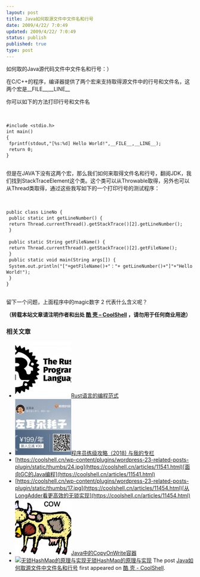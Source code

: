 ```yaml
---
layout: post
title: Java如何取源文件中文件名和行号
date: 2009/4/22/ 7:0:49
updated: 2009/4/22/ 7:0:49
status: publish
published: true
type: post
---
```


如何取的Java源代码文件中文件名和行号：）


在C/C++的程序，编译器提供了两个宏来支持取得源文件中的行号和文件名，这两个宏是\_\_FILE\_\_,\_\_LINE\_\_


你可以如下的方法打印行号和文件名



```


#include <stdio.h>
int main()
{
 fprintf(stdout,"[%s:%d] Hello World!",__FILE__,__LINE__);
 return 0;
}


```

  

但是在JAVA下没有这两个宏，那么我们如何来取得文件名和行号，翻阅JDK，我们找到StackTraceElement这个类。这个类可以从Throwable取得，另外也可以从Thread类取得，通过这些我写如下的一个打印行号的测试程序：



```


public class LineNo {
 public static int getLineNumber() {
 return Thread.currentThread().getStackTrace()[2].getLineNumber();
 }  

 public static String getFileName() {
 return Thread.currentThread().getStackTrace()[2].getFileName();
 }
 public static void main(String args[]) {
 System.out.println("["+getFileName()+"："+ getLineNumber()+"]"+"Hello World!");
 }
}


```

留下一个问题，上面程序中的magic数字 2 代表什么含义呢？



**（转载本站文章请注明作者和出处 [酷 壳 – CoolShell](https://coolshell.cn/) ，请勿用于任何商业用途）**



### 相关文章

* [![Rust语言的编程范式](../wp-content/uploads/2020/03/rust-social-wide-150x150.jpg)](https://coolshell.cn/articles/20845.html)[Rust语言的编程范式](https://coolshell.cn/articles/20845.html)
* [![程序员练级攻略（2018)  与我的专栏](../wp-content/uploads/2018/05/300x262-150x150.jpg)](https://coolshell.cn/articles/18360.html)[程序员练级攻略（2018) 与我的专栏](https://coolshell.cn/articles/18360.html)
* [https://coolshell.cn/wp-content/plugins/wordpress-23-related-posts-plugin/static/thumbs/24.jpg](https://coolshell.cn/articles/11541.html)[面向GC的Java编程](https://coolshell.cn/articles/11541.html)
* [https://coolshell.cn/wp-content/plugins/wordpress-23-related-posts-plugin/static/thumbs/17.jpg](https://coolshell.cn/articles/11454.html)[从LongAdder看更高效的无锁实现](https://coolshell.cn/articles/11454.html)
* [![Java中的CopyOnWrite容器](../wp-content/uploads/2014/03/cow-copy-150x150.jpg)](https://coolshell.cn/articles/11175.html)[Java中的CopyOnWrite容器](https://coolshell.cn/articles/11175.html)
* [![无锁HashMap的原理与实现](../wp-content/uploads/2013/05/图1-3-150x150.jpg)](https://coolshell.cn/articles/9703.html)[无锁HashMap的原理与实现](https://coolshell.cn/articles/9703.html)
The post [Java如何取源文件中文件名和行号](https://coolshell.cn/articles/611.html) first appeared on [酷 壳 - CoolShell](https://coolshell.cn).